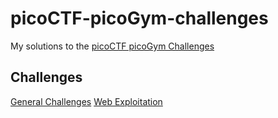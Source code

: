# picoCTF-picoGym-challenges

My solutions to the [picoCTF picoGym Challenges](https://play.picoctf.org/practice)

## Challenges

[General Challenges](/general-skills/general-skills.md)
[Web Exploitation](/web-exploitation/web-exploitation.md)

